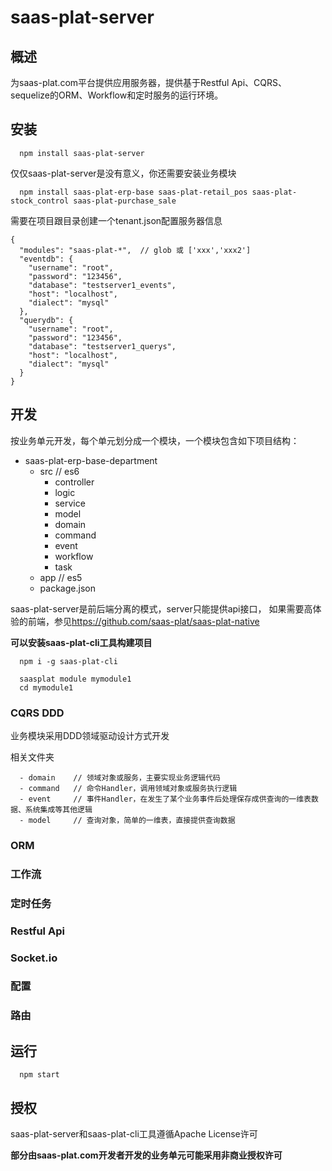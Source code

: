 # saas-plat-server

## 概述
为saas-plat.com平台提供应用服务器，提供基于Restful Api、CQRS、sequelize的ORM、Workflow和定时服务的运行环境。

## 安装

```
  npm install saas-plat-server
```

仅仅saas-plat-server是没有意义，你还需要安装业务模块

```
  npm install saas-plat-erp-base saas-plat-retail_pos saas-plat-stock_control saas-plat-purchase_sale
```

需要在项目跟目录创建一个tenant.json配置服务器信息

```
{
  "modules": "saas-plat-*",  // glob 或 ['xxx','xxx2']
  "eventdb": {
    "username": "root",
    "password": "123456",
    "database": "testserver1_events",
    "host": "localhost",
    "dialect": "mysql"
  },
  "querydb": {
    "username": "root",
    "password": "123456",
    "database": "testserver1_querys",
    "host": "localhost",
    "dialect": "mysql"
  }
}
```

## 开发

按业务单元开发，每个单元划分成一个模块，一个模块包含如下项目结构：

+ saas-plat-erp-base-department
  - src     // es6
    - controller
    - logic
    - service
    - model
    - domain
    - command
    - event
    - workflow
    - task
  - app     // es5
  - package.json

saas-plat-server是前后端分离的模式，server只能提供api接口，
如果需要高体验的前端，参见<https://github.com/saas-plat/saas-plat-native>

**可以安装saas-plat-cli工具构建项目**

```
  npm i -g saas-plat-cli

  saasplat module mymodule1
  cd mymodule1
```

### CQRS DDD

业务模块采用DDD领域驱动设计方式开发

相关文件夹

```
  - domain    // 领域对象或服务，主要实现业务逻辑代码
  - command   // 命令Handler，调用领域对象或服务执行逻辑
  - event     // 事件Handler，在发生了某个业务事件后处理保存成供查询的一维表数据、系统集成等其他逻辑
  - model     // 查询对象，简单的一维表，直接提供查询数据
```

### ORM



### 工作流

### 定时任务

### Restful Api

### Socket.io

### 配置

### 路由

## 运行

```
  npm start
```

## 授权

saas-plat-server和saas-plat-cli工具遵循Apache License许可

**部分由saas-plat.com开发者开发的业务单元可能采用非商业授权许可**
